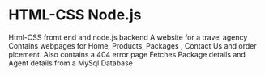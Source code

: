 # HTML-CSS Node.js
Html-CSS fromt end and node.js backend
A website for a travel agency
Contains webpages for Home, Products, Packages , Contact Us and order plcement. Also contains a 404 error page
Fetches Package details and Agent details from a MySql Database
